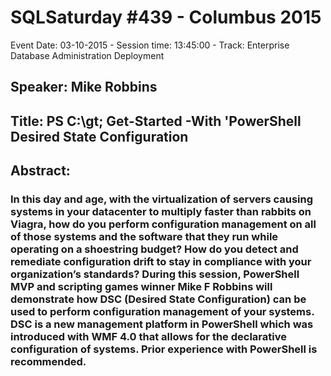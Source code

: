 # SQLSaturday #439 - Columbus 2015
Event Date: 03-10-2015 - Session time: 13:45:00 - Track: Enterprise Database Administration  Deployment
## Speaker: Mike Robbins
## Title: PS C:\gt; Get-Started -With 'PowerShell Desired State Configuration
## Abstract:
### In this day and age, with the virtualization of servers causing systems in your datacenter to multiply faster than rabbits on Viagra, how do you perform configuration management on all of those systems and the software that they run while operating on a shoestring budget? How do you detect and remediate configuration drift to stay in compliance with your organization’s standards? During this session, PowerShell MVP and scripting games winner Mike F Robbins will demonstrate how DSC (Desired State Configuration) can be used to perform configuration management of your systems. DSC is a new management platform in PowerShell which was introduced with WMF 4.0 that allows for the declarative configuration of systems. Prior experience with PowerShell is recommended.
